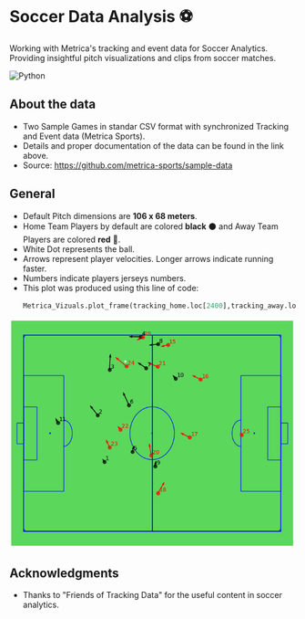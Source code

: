  # Soccer Data Analysis  :soccer:
 
Working with Metrica's tracking and event data for Soccer Analytics. Providing insightful pitch visualizations and clips from soccer matches. 
 
![Python](https://img.shields.io/badge/-Python-yellow)

## About the data
- Two Sample Games in standar CSV format with synchronized Tracking and Event data (Metrica Sports).
- Details and proper documentation of the data can be found in the link above.
- Source: https://github.com/metrica-sports/sample-data

## General
- Default Pitch dimensions are **106 x 68 meters**.
- Home Team Players by default are colored **black** :black_circle: and Away Team Players are colored **red** :red_circle:.
- White Dot represents the ball.
- Arrows represent player velocities. Longer arrows indicate running faster.
- Numbers indicate players jerseys numbers.
- This plot was produced using this line of code:
  ```python 
  Metrica_Vizuals.plot_frame(tracking_home.loc[2400],tracking_away.loc[2400],include_player_velocities=True,annotate_player=True) 
  ```

<p align="center">
  <img src="images/Pitch_ReadMe.png" width="600" title="Pitch Vizualization">
</p>

## Acknowledgments
- Thanks to "Friends of Tracking Data" for the useful content in soccer analytics.

